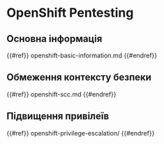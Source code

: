 # OpenShift Pentesting

## Основна інформація

{{#ref}}
openshift-basic-information.md
{{#endref}}

## Обмеження контексту безпеки

{{#ref}}
openshift-scc.md
{{#endref}}

## Підвищення привілеїв

{{#ref}}
openshift-privilege-escalation/
{{#endref}}
